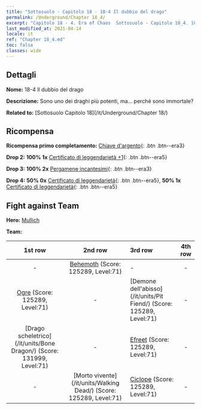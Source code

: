 ```yaml
---
title: "Sottosuolo - Capitolo 18 - 18-4 Il dubbio del drago"
permalink: /Underground/Chapter 18_4/
excerpt: "Capitolo 18 - 4. Era of Chaos  Sottosuolo - Capitolo 18_4. 18-4 Il dubbio del drago"
last_modified_at: 2021-04-14
locale: it
ref: "Chapter 18_4.md"
toc: false
classes: wide
---
```


## Dettagli

 **Nome:** 18-4 Il dubbio del drago

 **Descrizione:** Sono uno dei draghi più potenti, ma... perché sono immortale?

 **Related to:** [Sottosuolo Capitolo 18](/it/Underground/Chapter 18/)

## Ricompensa

 **Ricompensa primo completamento:** [Chiave d'argento](/it/Items/con_693/){: .btn .btn--era3}

 **Drop 2:** **100% 1x** [Certificato di leggendarietà +1](/it/Items/mat_74/){: .btn .btn--era5}

 **Drop 3:** **100% 2x** [Pergamene incantesimi](/it/Items/con_694/){: .btn .btn--era3}

 **Drop 4:** **50% 0x** [Certificato di leggendarietà](/it/Items/mat_67/){: .btn .btn--era5}, **50% 1x** [Certificato di leggendarietà](/it/Items/mat_67/){: .btn .btn--era5}


## Fight against Team
 **Hero:** [Mullich](/it/heroes/Mullich/)

 **Team:**


  | 1st row | 2nd row | 3rd row | 4th row |
  |:----:|:----:|:----|:----:|
  | - | [Behemoth](/it/units/Behemoth/) (Score: 125289, Level:71)  | - | - |
  | [Ogre](/it/units/Ogre/) (Score: 125289, Level:71)  | - | [Demone dell'abisso](/it/units/Pit Fiend/) (Score: 125289, Level:71)  | - |
  | [Drago scheletrico](/it/units/Bone Dragon/) (Score: 131999, Level:71)  | - | [Efreet](/it/units/Efreeti/) (Score: 125289, Level:71)  | - |
  | - | [Morto vivente](/it/units/Walking Dead/) (Score: 125289, Level:71)  | [Ciclope](/it/units/Cyclops/) (Score: 125289, Level:71)  | - |


